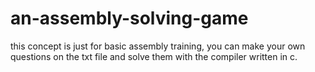 # an-assembly-solving-game
this concept is just for basic assembly training, you can make your own questions on the txt file and solve them with the compiler written in c.
